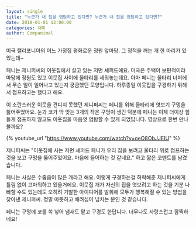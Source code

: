 ```yaml
---
layout: single
title: "누군가 내 집을 염탐하고 있다면? 누군가 내 집을 염탐하고 있다면?"
date: 2018-01-01 12:00:00
categories: 재미
author: Companimal
---
```


미국 캘리포니아의 어느 가정집 평화로운 정원 앞마당. 그 정적을 깨는 개 한 마리가 있었는데~

페니는 제니퍼씨의 이웃집에서 살고 있는 저먼 셰퍼드에요. 미국은 주택이 보편적이라 마당에 정원도 있고 이웃집 사이에 울타리를 세워놓는데요. 아마 페니는 울타리 너머에서 무슨 일이 일어나고 있는지 궁금했던 모양입니다. 하루종일 이웃집을 구경하기 위해서 점프하고는 했다고 해요.

이 소란스러운 이웃을 견디지 못했던 제니퍼씨는 페니를 위해 울타리에 엿보기 구멍을 뚫어주었어요. 눈과 코가 딱 맞는 3개의 작은 구멍이 생긴 덕분에 페니는 이제 더이상 힘들게 점프하지 않고도 이웃집을 마음껏 염탐할 수 있게 되었답니다. 영상으로 한번 만나볼까요?

{% youtube_url "https://www.youtube.com/watch?v=oeO8ObJJEIU" %}

제니퍼씨는 "이웃집에 사는 저먼 셰퍼드 페니가 우리 집을 보려고 울타리 위로 점프하는 것을 보고 구멍을 뚫어주었어요. 마음에 들어하는 것 같네요." 하고 짧은 코멘트를 남겼습니다.

페니는 사실은 수줍음이 많은 개라고 해요. 이렇게 구경하는걸 허락해준 제니퍼씨에게 틀림 없이 고마워하고 있을거에요. 이웃집 개가 자신의 집을 엿보려고 하는 것을 기분 나빠할 수도 있는데도 오히려 기발한 아이디어를 발휘해 모두가 행복해질 수 있는 방법을 찾아낸 제니퍼씨. 정말 따뜻하고 배려심이 넘치는 분인 것 같습니다.

페니는 구멍에 코를 쏙 넣어 냄새도 맡고 구경도 한답니다. 너무나도 사랑스럽고 깜찍하네요!
